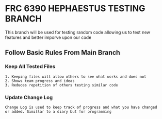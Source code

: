 # FRC 6390 HEPHAESTUS TESTING BRANCH
This branch will be used for testing random code allowing us to test new features and better imporve upon our code

## Follow Basic Rules From Main Branch

### Keep All Tested Files
    1. Keeping files will allow others to see what works and does not
    2. Shows team progress and ideas
    3. Reduces repetition of others testing similar code

### Update Change Log
    Change Log is used to keep track of progress and what you have changed or added. Simillar to a diary but for programming



